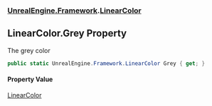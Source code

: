 ### [UnrealEngine.Framework](UnrealEngine_Framework.md 'UnrealEngine.Framework').[LinearColor](LinearColor.md 'UnrealEngine.Framework.LinearColor')
## LinearColor.Grey Property
The grey color  
```csharp
public static UnrealEngine.Framework.LinearColor Grey { get; }
```
#### Property Value
[LinearColor](LinearColor.md 'UnrealEngine.Framework.LinearColor')
